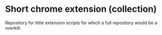 # Short chrome extension (collection)

Repository for little extension scripts for which a full repository would be a overkill.